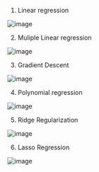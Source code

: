 1) Linear regression

![image](https://github.com/AkshayKulkarni3467/Machine-Learning/assets/129979542/6659eb47-6c20-4ca9-84d2-00c2ecd60b6a)


2) Muliple Linear regression

![image](https://github.com/AkshayKulkarni3467/Machine-Learning/assets/129979542/b2044e70-93ed-4835-bc3a-f2080b664f0d)

3) Gradient Descent

![image](https://github.com/AkshayKulkarni3467/Machine-Learning/assets/129979542/803b03f5-8467-45b5-b8c9-70eca9e291da)

4) Polynomial regression

![image](https://github.com/AkshayKulkarni3467/Machine-Learning/assets/129979542/7d546428-3ca5-45fd-a803-82ca46e5d829)

5) Ridge Regularization

![image](https://github.com/AkshayKulkarni3467/Machine-Learning/assets/129979542/97f13ecf-09ee-4c00-a3cc-347c2f714287)

6) Lasso Regression

![image](https://github.com/AkshayKulkarni3467/Machine-Learning/assets/129979542/c95a0eed-18fe-4a18-b53b-d776e37a87c8)


